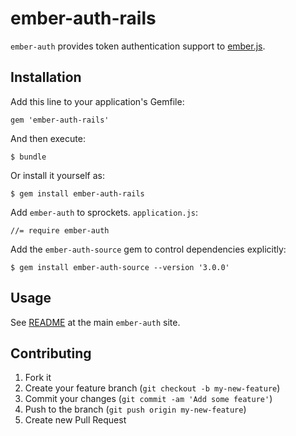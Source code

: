 # ember-auth-rails

`ember-auth` provides token authentication support to
[ember.js](http://emberjs.com/).

## Installation

Add this line to your application's Gemfile:

    gem 'ember-auth-rails'

And then execute:

    $ bundle

Or install it yourself as:

    $ gem install ember-auth-rails

Add `ember-auth` to sprockets. `application.js`:

    //= require ember-auth

Add the `ember-auth-source` gem to control dependencies explicitly:

    $ gem install ember-auth-source --version '3.0.0'

## Usage

See [README](https://github.com/heartsentwined/ember-auth) at the main
`ember-auth` site.

## Contributing

1. Fork it
2. Create your feature branch (`git checkout -b my-new-feature`)
3. Commit your changes (`git commit -am 'Add some feature'`)
4. Push to the branch (`git push origin my-new-feature`)
5. Create new Pull Request
